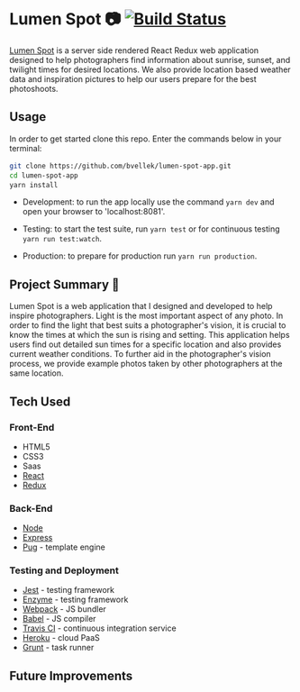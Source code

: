 # Lumen Spot 📷 [![Build Status](https://travis-ci.org/bvellek/lumen-spot-app.svg?branch=master)](https://travis-ci.org/bvellek/lumen-spot-app)

[Lumen Spot](https://aeropress-me-app.herokuapp.com) is a server side rendered React Redux web application designed to help photographers find information about sunrise, sunset, and twilight times for desired locations. We also provide location based weather data and inspiration pictures to help our users prepare for the best photoshoots.

## Usage

In order to get started clone this repo. Enter the commands below in your terminal:
```bash
git clone https://github.com/bvellek/lumen-spot-app.git
cd lumen-spot-app
yarn install
```

- Development: to run the app locally use the command `yarn dev` and open your browser to 'localhost:8081'.

- Testing: to start the test suite, run `yarn test` or for continuous testing `yarn run test:watch`.

- Production: to prepare for production run `yarn run production`.


## Project Summary 🌅

Lumen Spot is a web application that I designed and developed to help inspire photographers. Light is the most important aspect of any photo. In order to find the light that best suits a photographer's vision, it is crucial to know the times at which the sun is rising and setting. This application helps users find out detailed sun times for a specific location and also provides current weather conditions. To further aid in the photographer's vision process, we provide example photos taken by other photographers at the same location.

<!--





## Screenshots 📷

| <img alt="Landing Page" src="https://github.com/bvellek/aeropress-me-app/blob/master/public/img/design/screen-desk-landing.jpg?raw=true" width="350"> | <img alt="Login Page" src="https://github.com/bvellek/aeropress-me-app/blob/master/public/img/design/screen-desk-login.jpg?raw=true" width="350"> | <img alt="Registration Page" src="https://github.com/bvellek/aeropress-me-app/blob/master/public/img/design/screen-desk-registration.jpg?raw=true" width="350"> |
|:---:|:---:|:---:|
| Landing Page | Login Page | Registration Page |


| <img alt="My Recipes Page" src="https://github.com/bvellek/aeropress-me-app/blob/master/public/img/design/screen-desk-myrecipes.jpg?raw=true" width="350"> | <img alt="All Recipes Page" src="https://github.com/bvellek/aeropress-me-app/blob/master/public/img/design/screen-desk-allrecipes.jpg?raw=true" width="350"> | <img alt="New Recipe Page" src="https://github.com/bvellek/aeropress-me-app/blob/master/public/img/design/screen-desk-newrecipe.jpg?raw=true" width="350"> | <img alt="Edit Recipe Page" src="https://github.com/bvellek/aeropress-me-app/blob/master/public/img/design/screen-desk-edit.jpg?raw=true" width="350"> |
|:---:|:---:|:---:|:---:|
| My Recipes | Top Recipes | New Recipe | Edit Recipe |


## Design Process
| ![User Flow Diagram](https://github.com/bvellek/aeropress-me-app/blob/master/public/img/design/UserFlow.jpg?raw=true) |
|:---:|
| User Flow Diagram |

In the design phase of this application, I started by writing user stories to determine what the user should and shouldn't be able to do. The primary user features are to view ranked recipes, add recipes, edit recipes, delete recipes, and upvote recipes. With these features in mind, I decided it would be important to add user authentication to prevent users from editing/deleting each other's recipes, but still offer a public landing page with all the ranked recipes for those who do not wish to signup. I then created a user flow diagram to map the possible routes through the application. I also created prototypes in [Sketch](https://www.sketchapp.com/) to visualize the final product.


## Development Process

### Summary

In the development phase of this application, I followed a strategy of progressive enhancement with a RESTful architecture. I started with an HTML first approach, which enabled me to discover what aspects could be enhanced by adding client-side JavaScript. All functionality of the application is usable with client-side JavaScript disabled, however I discovered the primary enhancement of enabling client-side JavaScript would be asynchronous upvoting of recipes. This enhances the user experience because it no longer relies on form posts that require a refresh of the page after each vote. I also developed this application with automated testing for all of the user endpoints to allow for simple modifications.

### Accessibility

| ![Screen Reader Accessibility](https://github.com/bvellek/aeropress-me-app/blob/master/public/img/design/screen-desk-voice.jpg?raw=true) |
|:---:|
| Screen Reader Title Context |

Using a progressive enhancement strategy with an HTML first approach and within the contraints of web standards offered an implicit level of accessibility. This application was also tested for screen reader accessibility. Other accessibility improvements:

- Keyboard Accessibility: `tabindex='0'` attributes were added to recipe titles so that tabbing through the pages was more intuitive.
- VoiceOver Context: as shown in the figure above (highlighted in red) the recipe title was added as context for people using VoiceOver. There are visual cues that imply context so I used a `.visually-hidden` class from the [A11Y Project](http://a11yproject.com/posts/how-to-hide-content/) to maintain visual styles while enhancing the experience for those navigating without sight.
- VoiceOver Rotor: the Rotor is a commonly used feature that allows for more efficient web browsing by listing common elements like headings, links, and images. To maximize this feature I ensured that all pages had proper heading structure.
- Details and Summary Elements: use of the details and summary elements provide interactivity without the use of JavaScript to hide content.
- Emoji: they are accessible to screen readers and also give AeroPress users who don't speak English some context for actions like upvoting recipes 👍. They also do not require any alt text or labels.


### Performance
With the majority of tasks running on the server, I was able to keep this application fairly light weight. Emojis offer a nice touch while costing 0kB. In order to keep the application fast and light, I removed all jQuery in favor of vanilla JavaScript. The minified, GZIPed `app.min.js` file is only 530B. The minified, GZIPed `main.min.css` file is only 2.21kB.  I also deferred font loading to keep initial page loads as fast as possible.
```
document.addEventListener('DOMContentLoaded', function() {
  document.querySelector('html > head').appendChild((function(){
    const link = document.createElement('link');
    link.setAttribute('href', 'https://fonts.googleapis.com/css?family=Lato:400,700,900%7CMontserrat:700');
    link.setAttribute('rel', 'stylesheet');
    return link
  })());
})
``` -->



## Tech Used

### Front-End

 - HTML5
 - CSS3
 - Saas
 - [React](https://facebook.github.io/react/)
 - [Redux](http://redux.js.org/)

### Back-End

 - [Node](https://nodejs.org)
 - [Express](https://expressjs.com/)
 - [Pug](https://pugjs.org) - template engine

### Testing and Deployment
 - [Jest](https://facebook.github.io/jest/) - testing framework
 - [Enzyme](http://airbnb.io/enzyme/) - testing framework
 - [Webpack](https://webpack.js.org/) - JS bundler
 - [Babel](http://babeljs.io/) - JS compiler
 - [Travis CI](https://travis-ci.org/) - continuous integration service
 - [Heroku](https://www.heroku.com/) - cloud PaaS
 - [Grunt](http://gruntjs.com/) - task runner


## Future Improvements
